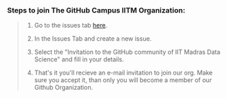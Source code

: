 ### Steps to join The GitHub Campus IITM Organization:

> 1. Go to the issues tab [here](https://github.com/IIT-M-Data-Science/Support/issues).
>   
> 2. In the Issues Tab and create a new issue.
> 
> 3. Select the "Invitation to the GitHub community of IIT Madras Data Science" and fill in your details.
> 
> 4. That's it you'll recieve an e-mail invitation to join our org. Make sure you accept it, than only you will become a member of our Github Organization.
